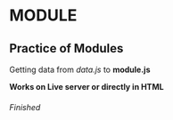 # MODULE

## Practice of Modules

Getting data from _data.js_ to __module.js__ <br/>

__Works on Live server or directly in HTML__ <br/>

###### Finished